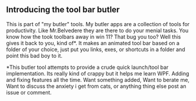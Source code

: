 
## Introducing the tool bar butler ##

This is part of "my butler" tools. My butler apps are a collection of tools for productivity. Like Mr.Belvedere they are there to do your menial tasks. 
You know how the took toolbars away in win 11? That bug you too? Well this gives it back to you, kind of*. It makes an animated tool bar based on a folder of your choice, just put you links, exes, or shortcuts in a folder and point this bad boy to it. 

*This butler tool attempts to provide a crude quick launch/tool bar implementation.    Its really kind of crappy but it helps me learn WPF. Adding and fixing features all the time. Want something added, Want to berate me, Want to discuss the anxiety i get from cats, or anything thing else     post an issue or comment.


